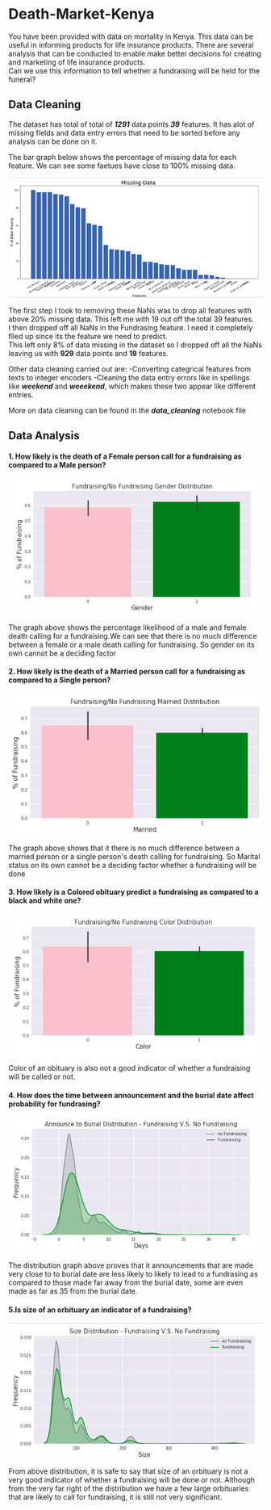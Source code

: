 # Death-Market-Kenya

You have been provided with data on mortality in Kenya. This data can be useful in informing products for life insurance products. There are several analysis that can be conducted to enable make better decisions for creating and marketing of life insurance products.<br>
Can we use this information to tell whether a fundraising will be held for the funeral? 

## Data Cleaning
The dataset has total of total of ***1291*** data points ***39*** features. It has alot of missing fields and data entry errors that need to be sorted before any analysis can be done on it.

The bar graph below shows the percentage of missing data for each feature. We can see some faetues have close to 100% missing data. 

![alt text](https://raw.githubusercontent.com/nlubalo/Death-Market-Kenya/master/imgs/missing_data.png)

The first step I took to removing these NaNs was to drop all features with above 20% missing data. This left me with 19 out off the total 39 features.<br>
I then dropped off all NaNs in the Fundrasing feature. I need it completely flled up since its the feature we need to predict.
<br>
This left only 8% of data missing in the dataset so I dropped off all the NaNs leaving us with ****929**** data points and **19** features.

Other data cleaning carried out are:
-Converting categrical features from texts to integer encoders
-Cleaning the data entry errors like in spellings like ***weekend*** and ***weeekend***, which makes these two appear like different entries.

More on data cleaning can be found in the ***data_cleaning*** notebook file



## Data Analysis 
 #### 1. How likely is the death of a Female person call for a fundraising as compared to a Male person?
 
 ![alt text](https://raw.githubusercontent.com/nlubalo/Death-Market-Kenya/master/imgs/gender.png)
 
 The graph above shows the percentage likelihood of a male and female death calling for a fundraising.We can see that there is no much difference between a female or a male death calling for fundraising. So gender on its own cannot be a deciding factor

 #### 2. How likely is the death of a Married person call for a fundraising as compared to a Single person?

  ![alt text](https://raw.githubusercontent.com/nlubalo/Death-Market-Kenya/master/imgs/Married.png)
  
The graph above shows that it there is no much difference between a married person or a single person's death calling for  fundraising. So Marital status on its own cannot be a deciding factor whether a fundraising will be done

 #### 3. How likely is a Colored obituary predict a fundraising as compared to a black and white one?
 
  ![alt text](https://raw.githubusercontent.com/nlubalo/Death-Market-Kenya/master/imgs/Color.png)
  
  Color of an obituary is also not a good indicator of whether a fundraising will be called or not.
  
 
 #### 4. How does the time between announcement and the burial date affect probability for fundrasing?
 
   ![alt text](https://raw.githubusercontent.com/nlubalo/Death-Market-Kenya/master/imgs/Days.png)
   
  
   The distribution graph above proves that it announcements that are made very close to to burial date are less likely to    likely to lead to a fundrasing as compared to those made far away from the burial date, some are even made as far as 35 from the burial date. 
  
   #### 5.Is size of an orbituary an indicator of a fundraising?
   
   ![alt text](https://raw.githubusercontent.com/nlubalo/Death-Market-Kenya/master/imgs/size.png)
   
  From above distribution, it is safe to say that size of an orbituary is not a very good indicator of whether a fundraising will be done or not. Although from the very far right of the distribution we have a few large orbituaries that are likely to call for fundraising, it is still not very significant.
  
  
   

 
  
